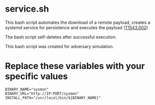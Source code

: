 # service.sh
This bash script automates the download of a remote payload, creates a systemd service for persistence and executes the payload ([T1543.002](https://attack.mitre.org/techniques/T1543/002/))

The bash script self-deletes after successful execution.

This bash script was created for adversary simulation.

# Replace these variables with your specific values
```shell
BINARY_NAME="sysmon"
BINARY_URL="http://IP:PORT/sysmon"
INSTALL_PATH="/usr/local/bin/${BINARY_NAME}"
```
